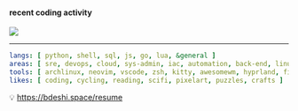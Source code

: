 #### recent coding activity
![](https://github-readme-stats.vercel.app/api/wakatime?username=bdeshi&api_domain=stat.bdeshi.space&bg_color=1A202C&title_color=2F855A&icon_color=2F855A&text_color=ffffff&range=last_30_days&custom_title=¯\\_(ツ)_/¯&layout=compact)

---

```yaml
langs: [ python, shell, sql, js, go, lua, &general ]
areas: [ sre, devops, cloud, sys-admin, iac, automation, back-end, linux, docs, rest, apis, self-hosting ]
tools: [ archlinux, neovim, vscode, zsh, kitty, awesomewm, hyprland, firefox, vivaldi ]
likes: [ coding, cycling, reading, scifi, pixelart, puzzles, crafts ]
```
💡 https://bdeshi.space/resume

